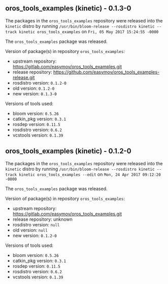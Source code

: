 ## oros_tools_examples (kinetic) - 0.1.3-0

The packages in the `oros_tools_examples` repository were released into the `kinetic` distro by running `/usr/bin/bloom-release --rosdistro kinetic --track kinetic oros_tools_examples` on `Fri, 05 May 2017 15:24:55 -0000`

The `oros_tools_examples` package was released.

Version of package(s) in repository `oros_tools_examples`:

- upstream repository: https://gitlab.com/easymov/oros_tools_examples.git
- release repository: https://github.com/easymov/oros_tools_examples-release.git
- rosdistro version: `0.1.2-0`
- old version: `0.1.2-0`
- new version: `0.1.3-0`

Versions of tools used:

- bloom version: `0.5.26`
- catkin_pkg version: `0.3.1`
- rosdep version: `0.11.5`
- rosdistro version: `0.6.2`
- vcstools version: `0.1.39`


## oros_tools_examples (kinetic) - 0.1.2-0

The packages in the `oros_tools_examples` repository were released into the `kinetic` distro by running `/usr/bin/bloom-release --rosdistro kinetic --track kinetic oros_tools_examples --edit` on `Mon, 24 Apr 2017 09:12:20 -0000`

The `oros_tools_examples` package was released.

Version of package(s) in repository `oros_tools_examples`:

- upstream repository: https://gitlab.com/easymov/oros_tools_examples.git
- release repository: unknown
- rosdistro version: `null`
- old version: `null`
- new version: `0.1.2-0`

Versions of tools used:

- bloom version: `0.5.26`
- catkin_pkg version: `0.3.1`
- rosdep version: `0.11.5`
- rosdistro version: `0.6.2`
- vcstools version: `0.1.39`


